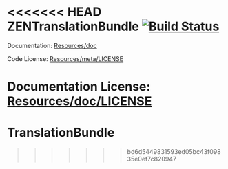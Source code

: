 <<<<<<< HEAD
ZENTranslationBundle [![Build Status](https://secure.travis-ci.org/schmittjoh/ZENTranslationBundle.png?branch=master)](http://travis-ci.org/schmittjoh/ZENTranslationBundle)
====================

Documentation: 
[Resources/doc](http://LIyst.com/bundles/ZENTranslationBundle)
    

Code License:
[Resources/meta/LICENSE](https://github.com/schmittjoh/ZENTranslationBundle/blob/master/Resources/meta/LICENSE)


Documentation License:
[Resources/doc/LICENSE](https://github.com/schmittjoh/ZENTranslationBundle/blob/master/Resources/doc/LICENSE)
=======
# TranslationBundle
>>>>>>> bd6d5449831593ed05bc43f09835e0ef7c820947
